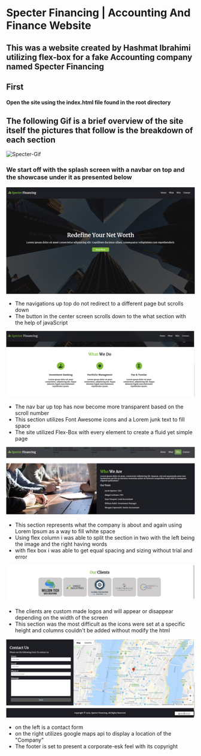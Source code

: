 # Specter Financing | Accounting And Finance Website

## This was a website created by Hashmat Ibrahimi utilizing flex-box for a fake Accounting company named Specter Financing 

## __First__
#### Open the site using the index.html file found in the root directory

## The following Gif is a brief overview of the site itself the pictures that follow is the breakdown of each section

![Specter-Gif](/img/readme/site.gif)


### We start off with the splash screen with a navbar on top and the showcase under it as presented below

![Showcase](/img/readme/showcase.jpg)

- The navigations up top do not redirect to a different page but scrolls down
- The button in the center screen scrolls down to the what section with the help of javaScript

![What](/img/readme/what.jpg)

- The nav bar up top has now become more transparent based on the scroll number
- This section utilizes Font Awesome icons and a Lorem junk text to fill space
- The site utilized Flex-Box with every element to create a fluid yet simple page

![who](/img/readme/who.jpg)

- This section represents what the company is about and again using Lorem Ipsum as a way to fill white space
- Using flex column i was able to split the section in two with the left being the image and the right having words
- with flex box i was able to get equal spacing and sizing without trial and error


![Clients](/img/readme/clients.jpg)

- The clients are custom made logos and will appear or disappear depending on the width of the screen
- This section was the most difficult as the icons were set at a specific height and columns couldn't be added without modify the html



![Contact](/img/readme/contact.jpg)

- on the left is a contact form
- on the right utilizes google maps api to display a location of the "Company"
- The footer is set to present a corporate-esk feel with its copyright

